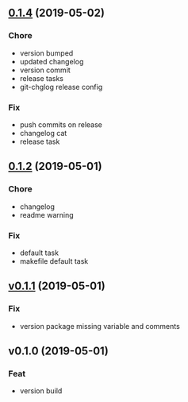 
<a name="0.1.4"></a>
## [0.1.4](https://github.com/ajdnik/kube-cli/compare/0.1.2...0.1.4) (2019-05-02)

### Chore

* version bumped
* updated changelog
* version commit
* release tasks
* git-chglog release config

### Fix

* push commits on release
* changelog cat
* release task


<a name="0.1.2"></a>
## [0.1.2](https://github.com/ajdnik/kube-cli/compare/v0.1.1...0.1.2) (2019-05-01)

### Chore

* changelog
* readme warning

### Fix

* default task
* makefile default task


<a name="v0.1.1"></a>
## [v0.1.1](https://github.com/ajdnik/kube-cli/compare/v0.1.0...v0.1.1) (2019-05-01)

### Fix

* version package missing variable and comments


<a name="v0.1.0"></a>
## v0.1.0 (2019-05-01)

### Feat

* version build

